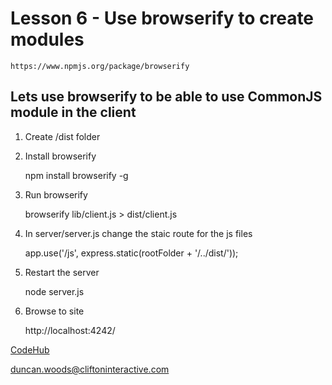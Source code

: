 Lesson 6 - Use browserify to create modules
===========================================

    https://www.npmjs.org/package/browserify


Lets use browserify to be able to use CommonJS module in the client
-------------------------------------------------------------------

1. Create /dist folder

2. Install browserify

    npm install browserify -g

2. Run browserify

    browserify lib/client.js > dist/client.js

3. In server/server.js change the staic route for the js files

    app.use('/js', express.static(rootFolder + '/../dist/'));

4. Restart the server

    node server.js

5. Browse to site

    http://localhost:4242/


[CodeHub](http://www.codehub.org.uk/)

<duncan.woods@cliftoninteractive.com>